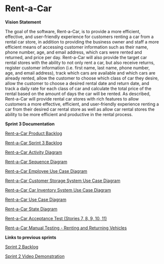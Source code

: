 # Rent-a-Car

**Vision Statement**

The goal of the software, Rent-a-Car, is to provide a more efficient, effective, and user-friendly experience for customers renting a car from a rental car store, in addition to providing the business owner and staff a more efficient means of accessing customer information such as their name, phone number, age, and email address, which cars were rented and returned, and price per day. Rent-a-Car will also provide the target car rental stores with the ability to not only rent a car, but also receive returns, register customer information (i.e. first name, last name, phone number, age, and email address), track which cars are available and which cars are already rented, allow the customer to choose which class of car they desire, allow the customer to choose a desired rental date and return date, and track a daily rate for each class of car and calculate the total price of the rental based on the amount of days the car will be rented.
As described, Rent-a-Car will provide rental car stores with rich features to allow customers a more effective, efficient, and user-friendly experience renting a car from their desired car rental store as well as allow car rental stores the ability to be more efficient and productive in the rental process.


**Sprint 3 Documentation**

[Rent-a-Car Product Backlog](https://docs.google.com/document/d/19tVz8rF9VnRhFXt0PjBOHA59CqIGkvKZ0KhpKD7oYjo/edit?usp=sharing)

[Rent-a-Car Sprint 3 Backlog](https://docs.google.com/spreadsheets/d/1wwYJ51SF-7Zw_bJlkWMFAkrieAMDFqQyjBOtKokcteU/edit?usp=sharing)

[Rent-a-Car Activity Diagram](https://drive.google.com/file/d/0B_kXzrPNprTRQlZiSVBHcjBiZ3M/view?usp=sharing)

[Rent-a-Car Sequence Diagram](https://drive.google.com/file/d/0B_kXzrPNprTRalBkbkFFMzU0Rlk/view?usp=sharing)

[Rent-a-Car Employee Use Case Diagram](https://drive.google.com/file/d/0B_kXzrPNprTRdXVNeklGdkRieDQ/view?usp=sharing)

[Rent-a-Car Customer Storage System Use Case Diagram](https://drive.google.com/file/d/0B_kXzrPNprTRbW13UWNHbWNfZ1k/view?usp=sharing)

[Rent-a-Car Car Inventory System Use Case Diagram](https://drive.google.com/file/d/0B_kXzrPNprTRUlZPc1ptOF90VlU/view?usp=sharing)

[Rent-a-Car Use Case Diagram](https://drive.google.com/file/d/0B_kXzrPNprTRVC1CWTJyZXNnRTQ/view?usp=sharing)

[Rent-a-Car State Diagram](https://drive.google.com/file/d/0B_kXzrPNprTRa2w3emF3MExMNDQ/view?usp=sharing)

[Rent-a-Car Acceptance Test (Stories 7, 8, 9, 10, 11)](https://drive.google.com/file/d/0B_kXzrPNprTRQ1dqaS0tV1hSM1E/view?usp=sharing)

[Rent-a-Car Manual Testing - Renting and Returning Vehicles](https://drive.google.com/file/d/0B_kXzrPNprTRYjh4X25vQWNwSWc/view?usp=sharing)


**Links to previous sprints**

[Sprint 2 Backlog](https://docs.google.com/spreadsheets/d/1435NDSAgXDBUWbChdgGYoKGyZ5Do37Dbfw2HEe0qcKg/edit?usp=sharing)

[Sprint 2 Video Demonstration](https://www.youtube.com/watch?v=btQXn8rifmg)
